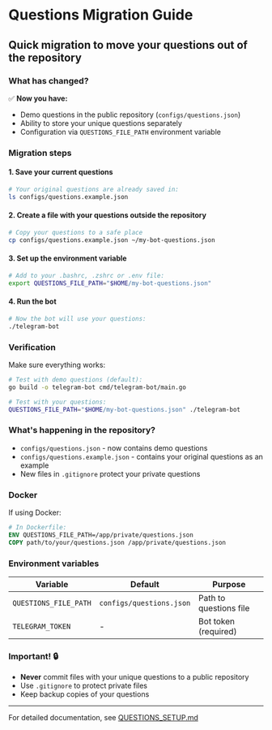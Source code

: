 # Questions Migration Guide

## Quick migration to move your questions out of the repository

### What has changed?

✅ **Now you have:**

- Demo questions in the public repository (`configs/questions.json`)
- Ability to store your unique questions separately
- Configuration via `QUESTIONS_FILE_PATH` environment variable

### Migration steps

#### 1. Save your current questions

```bash
# Your original questions are already saved in:
ls configs/questions.example.json
```

#### 2. Create a file with your questions outside the repository

```bash
# Copy your questions to a safe place
cp configs/questions.example.json ~/my-bot-questions.json
```

#### 3. Set up the environment variable

```bash
# Add to your .bashrc, .zshrc or .env file:
export QUESTIONS_FILE_PATH="$HOME/my-bot-questions.json"
```

#### 4. Run the bot

```bash
# Now the bot will use your questions:
./telegram-bot
```

### Verification

Make sure everything works:

```bash
# Test with demo questions (default):
go build -o telegram-bot cmd/telegram-bot/main.go

# Test with your questions:
QUESTIONS_FILE_PATH="$HOME/my-bot-questions.json" ./telegram-bot
```

### What's happening in the repository?

- `configs/questions.json` - now contains demo questions
- `configs/questions.example.json` - contains your original questions as an example
- New files in `.gitignore` protect your private questions

### Docker

If using Docker:

```dockerfile
# In Dockerfile:
ENV QUESTIONS_FILE_PATH=/app/private/questions.json
COPY path/to/your/questions.json /app/private/questions.json
```

### Environment variables

| Variable | Default | Purpose |
|----------|---------|---------|
| `QUESTIONS_FILE_PATH` | `configs/questions.json` | Path to questions file |
| `TELEGRAM_TOKEN` | - | Bot token (required) |

### Important! 🔒

- **Never** commit files with your unique questions to a public repository
- Use `.gitignore` to protect private files
- Keep backup copies of your questions

---

For detailed documentation, see [QUESTIONS_SETUP.md](QUESTIONS_SETUP.md)
